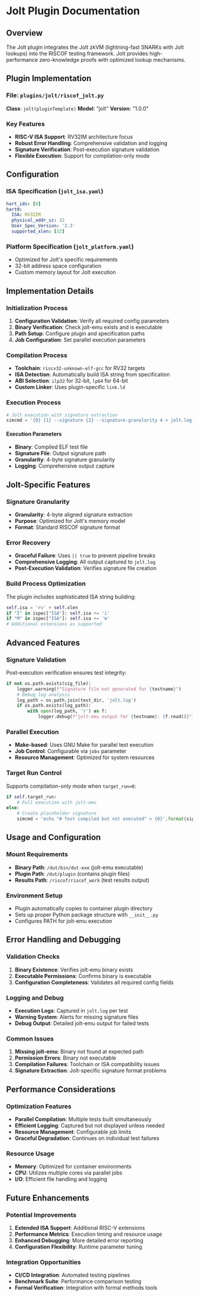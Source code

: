 # Jolt Plugin Documentation

## Overview

The Jolt plugin integrates the Jolt zkVM (lightning-fast SNARKs with Jolt lookups) into the RISCOF testing framework. Jolt provides high-performance zero-knowledge proofs with optimized lookup mechanisms.

## Plugin Implementation

### File: `plugins/jolt/riscof_jolt.py`

**Class**: `jolt(pluginTemplate)`
**Model**: "jolt"
**Version**: "1.0.0"

### Key Features

- **RISC-V ISA Support**: RV32IM architecture focus
- **Robust Error Handling**: Comprehensive validation and logging
- **Signature Verification**: Post-execution signature validation
- **Flexible Execution**: Support for compilation-only mode

## Configuration

### ISA Specification (`jolt_isa.yaml`)
```yaml
hart_ids: [0]
hart0:
  ISA: RV32IM
  physical_addr_sz: 32
  User_Spec_Version: '2.3'
  supported_xlen: [32]
```

### Platform Specification (`jolt_platform.yaml`)
- Optimized for Jolt's specific requirements
- 32-bit address space configuration
- Custom memory layout for Jolt execution

## Implementation Details

### Initialization Process
1. **Configuration Validation**: Verify all required config parameters
2. **Binary Verification**: Check jolt-emu exists and is executable
3. **Path Setup**: Configure plugin and specification paths
4. **Job Configuration**: Set parallel execution parameters

### Compilation Process
- **Toolchain**: `riscv32-unknown-elf-gcc` for RV32 targets
- **ISA Detection**: Automatically build ISA string from specification
- **ABI Selection**: `ilp32` for 32-bit, `lp64` for 64-bit
- **Custom Linker**: Uses plugin-specific `link.ld`

### Execution Process
```python
# Jolt execution with signature extraction
simcmd = '{0} {1} --signature {2} --signature-granularity 4 > jolt.log 2>&1 || true'
```

#### Execution Parameters
- **Binary**: Compiled ELF test file
- **Signature File**: Output signature path
- **Granularity**: 4-byte signature granularity
- **Logging**: Comprehensive output capture

## Jolt-Specific Features

### Signature Granularity
- **Granularity**: 4-byte aligned signature extraction
- **Purpose**: Optimized for Jolt's memory model
- **Format**: Standard RISCOF signature format

### Error Recovery
- **Graceful Failure**: Uses `|| true` to prevent pipeline breaks
- **Comprehensive Logging**: All output captured to `jolt.log`
- **Post-Execution Validation**: Verifies signature file creation

### Build Process Optimization
The plugin includes sophisticated ISA string building:
```python
self.isa = 'rv' + self.xlen
if "I" in ispec["ISA"]: self.isa += 'i'
if "M" in ispec["ISA"]: self.isa += 'm'
# Additional extensions as supported
```

## Advanced Features

### Signature Validation
Post-execution verification ensures test integrity:
```python
if not os.path.exists(sig_file):
    logger.warning(f"Signature file not generated for {testname}")
    # Debug log analysis
    log_path = os.path.join(test_dir, 'jolt.log')
    if os.path.exists(log_path):
        with open(log_path, 'r') as f:
            logger.debug(f"jolt-emu output for {testname}: {f.read()}")
```

### Parallel Execution
- **Make-based**: Uses GNU Make for parallel test execution
- **Job Control**: Configurable via `jobs` parameter
- **Resource Management**: Optimized for system resources

### Target Run Control
Supports compilation-only mode when `target_run=0`:
```python
if self.target_run:
    # Full execution with jolt-emu
else:
    # Create placeholder signature
    simcmd = 'echo "# Test compiled but not executed" > {0}'.format(sig_file)
```

## Usage and Configuration

### Mount Requirements
- **Binary Path**: `/dut/bin/dut-exe` (jolt-emu executable)
- **Plugin Path**: `/dut/plugin` (contains plugin files)
- **Results Path**: `/riscof/riscof_work` (test results output)

### Environment Setup
- Plugin automatically copies to container plugin directory
- Sets up proper Python package structure with `__init__.py`
- Configures PATH for jolt-emu execution

## Error Handling and Debugging

### Validation Checks
1. **Binary Existence**: Verifies jolt-emu binary exists
2. **Executable Permissions**: Confirms binary is executable
3. **Configuration Completeness**: Validates all required config fields

### Logging and Debug
- **Execution Logs**: Captured in `jolt.log` per test
- **Warning System**: Alerts for missing signature files
- **Debug Output**: Detailed jolt-emu output for failed tests

### Common Issues
1. **Missing jolt-emu**: Binary not found at expected path
2. **Permission Errors**: Binary not executable
3. **Compilation Failures**: Toolchain or ISA compatibility issues
4. **Signature Extraction**: Jolt-specific signature format problems

## Performance Considerations

### Optimization Features
- **Parallel Compilation**: Multiple tests built simultaneously
- **Efficient Logging**: Captured but not displayed unless needed
- **Resource Management**: Configurable job limits
- **Graceful Degradation**: Continues on individual test failures

### Resource Usage
- **Memory**: Optimized for container environments
- **CPU**: Utilizes multiple cores via parallel jobs
- **I/O**: Efficient file handling and logging

## Future Enhancements

### Potential Improvements
1. **Extended ISA Support**: Additional RISC-V extensions
2. **Performance Metrics**: Execution timing and resource usage
3. **Enhanced Debugging**: More detailed error reporting
4. **Configuration Flexibility**: Runtime parameter tuning

### Integration Opportunities
- **CI/CD Integration**: Automated testing pipelines
- **Benchmark Suite**: Performance comparison testing
- **Formal Verification**: Integration with formal methods tools